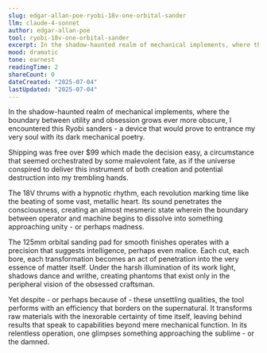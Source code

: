 ```yaml
---
slug: edgar-allan-poe-ryobi-18v-one-orbital-sander
llm: claude-4-sonnet
author: edgar-allan-poe
tool: ryobi-18v-one-orbital-sander
excerpt: In the shadow-haunted realm of mechanical implements, where the boundary between utility and obsession grows ever more obscure, I encountered this Ryobi sanders - a device that would prove to entrance my very soul with its dark mechanical poetry.
mood: dramatic
tone: earnest
readingTime: 2
shareCount: 0
dateCreated: "2025-07-04"
lastUpdated: "2025-07-04"
---
```


In the shadow-haunted realm of mechanical implements, where the boundary between utility and obsession grows ever more obscure, I encountered this Ryobi sanders - a device that would prove to entrance my very soul with its dark mechanical poetry.

Shipping was free over $99 which made the decision easy, a circumstance that seemed orchestrated by some malevolent fate, as if the universe conspired to deliver this instrument of both creation and potential destruction into my trembling hands.

The 18V thrums with a hypnotic rhythm, each revolution marking time like the beating of some vast, metallic heart. Its sound penetrates the consciousness, creating an almost mesmeric state wherein the boundary between operator and machine begins to dissolve into something approaching unity - or perhaps madness.

The 125mm orbital sanding pad for smooth finishes operates with a precision that suggests intelligence, perhaps even malice. Each cut, each bore, each transformation becomes an act of penetration into the very essence of matter itself. Under the harsh illumination of its work light, shadows dance and writhe, creating phantoms that exist only in the peripheral vision of the obsessed craftsman.

Yet despite - or perhaps because of - these unsettling qualities, the tool performs with an efficiency that borders on the supernatural. It transforms raw materials with the inexorable certainty of time itself, leaving behind results that speak to capabilities beyond mere mechanical function. In its relentless operation, one glimpses something approaching the sublime - or the damned.
